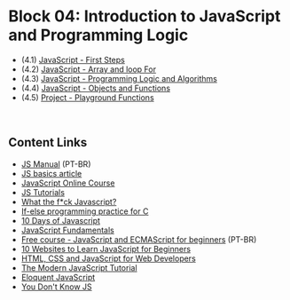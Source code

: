 # Block 04: Introduction to JavaScript and Programming Logic

- (4.1) [JavaScript - First Steps](https://github.com/LeonarDev/Trybe/tree/main/Exercises/fundamentals/block_04/4.1)
- (4.2) [JavaScript - Array and loop For](https://github.com/LeonarDev/Trybe/tree/main/Exercises/fundamentals/block_04/4.2)
- (4.3) [JavaScript - Programming Logic and Algorithms](https://github.com/LeonarDev/Trybe/tree/main/Exercises/fundamentals/block_04/4.3)
- (4.4) [JavaScript - Objects and Functions](https://github.com/LeonarDev/Trybe/tree/main/Exercises/fundamentals/block_04/4.4)
- (4.5) [Project - Playground Functions](https://github.com/LeonarDev/Trybe/tree/main/Projects/Playground-Functions)

<br>

## Content Links
- [JS Manual](https://tableless.github.io/iniciantes/manual/js/) (PT-BR)
- [JS basics article](https://www.freecodecamp.org/news/learn-these-javascript-fundamentals-and-become-a-better-developer-2a031a0dc9cf/)
- [JavaScript Online Course](https://learnjavascript.online/)
- [JS Tutorials](https://www.learn-js.org/)
- [What the f*ck Javascript?](https://github.com/denysdovhan/wtfjs)
- [If-else programming practice for C](https://codeforwin.org/2015/05/if-else-programming-practice.html)
- [10 Days of Javascript](https://www.hackerrank.com/domains/tutorials/10-days-of-javascript)
- [JavaScript Fundamentals](https://medium.com/nybles/javacript-fundamentals-52cfafda60a2)
- [Free course - JavaScript and ECMAScript for beginners](https://www.youtube.com/playlist?list=PLHz_AreHm4dlsK3Nr9GVvXCbpQyHQl1o1) (PT-BR)
- [10 Websites to Learn JavaScript for Beginners](https://hackernoon.com/10-websites-to-learn-javascript-for-beginners-31e13bbdbb5c)
- [HTML, CSS and JavaScript for Web Developers](https://www.coursera.org/learn/html-css-javascript-for-web-developers)
- [The Modern JavaScript Tutorial](https://javascript.info/)
- [Eloquent JavaScript](https://eloquentjavascript.net/)
- [You Don't Know JS](https://github.com/getify/You-Dont-Know-JS)
